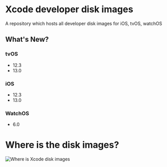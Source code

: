 # Xcode developer disk images
A repository which hosts all developer disk images for iOS, tvOS, watchOS

## What's New?

### tvOS
* 12.3
* 13.0

### iOS
* 12.3
* 13.0

### WatchOS
* 6.0

# Where is the disk images?

![Where is Xcode disk images](https://raw.githubusercontent.com/haikieu/xcode-developer-disk-image-all-platforms/master/where%20is%20my%20developer%20disk%20images.png)
